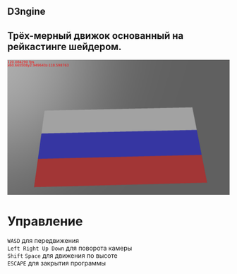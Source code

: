 ## D3ngine
## Трёх-мерный движок основанный на рейкастинге шейдером.
![Пример работы текущей версии](https://github.com/LedinecMing/D3ngine/raw/main/Screenshots/снимок.png)
# Управление
`WASD` для передвижения  
`Left Right Up Down` для поворота камеры  
`Shift` `Space` для движения по высоте  
`ESCAPE` для закрытия программы
